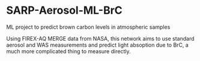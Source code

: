# SARP-Aerosol-ML-BrC
 ML project to predict brown carbon levels in atmospheric samples

Using FIREX-AQ MERGE data from NASA, this network aims to use standard aerosol and WAS measurements and predict light absoption due to BrC, a much more complicated thing to measure directly.

